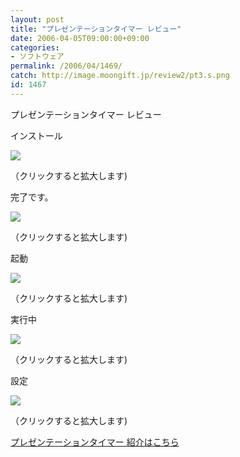```yaml
---
layout: post
title: "プレゼンテーションタイマー レビュー"
date: 2006-04-05T09:00:00+09:00
categories:
- ソフトウェア
permalink: /2006/04/1469/
catch: http://image.moongift.jp/review2/pt3.s.png
id: 1467
---
```

プレゼンテーションタイマー レビュー  
<!--more-->

インストール

  

[![](http://image.moongift.jp/review2/pt1.s.png)](http://image.moongift.jp/review2/pt1.png)  
  
（クリックすると拡大します)

  

完了です。

  

[![](http://image.moongift.jp/review2/pt2.s.png)](http://image.moongift.jp/review2/pt2.png)  
  
（クリックすると拡大します)

  

起動

  

[![](http://image.moongift.jp/review2/pt3.s.png)](http://image.moongift.jp/review2/pt3.png)  
  
（クリックすると拡大します)

  

実行中

  

[![](http://image.moongift.jp/review2/pt4.s.png)](http://image.moongift.jp/review2/pt4.png)  
  
（クリックすると拡大します)

  

設定

  

[![](http://image.moongift.jp/review2/pt5.s.png)](http://image.moongift.jp/review2/pt5.png)  
  
（クリックすると拡大します)

  

[プレゼンテーションタイマー 紹介はこちら](http://fw.moongift.jp/intro/i-1458.html)

